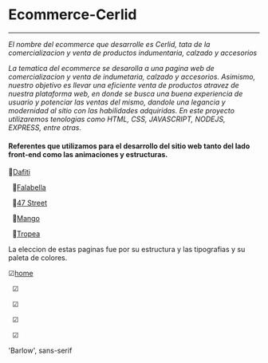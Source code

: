 # Ecommerce-Cerlid
---
*El nombre del ecommerce que desarrolle es Cerlid, tata de la comercializacion y venta de productos indumentaria, calzado y  accesorios*

*La tematica del ecommerce se desarolla a una pagina web de comercializacion y venta de indumetaria, calzado y accesorios. Asimismo, nuestro objetivo es llevar una eficiente venta de productos atravez de nuestra plataforma web, en donde se busca una buena experiencia de usuario y potenciar las ventas del mismo, dandole una legancia y modernidad al sitio con las habilidades adquiridas. En este proyecto utilizaremos tenologias como HTML, CSS, JAVASCRIPT, NODEJS, EXPRESS, entre otras.*

#### Referentes que utilizamos para el desarrollo del sitio web tanto del lado front-end como las animaciones y estructuras.

  🔗[Dafiti](https://www.dafiti.com.ar/)


  &nbsp;
🔗[Falabella](https://www.falabella.com.ar/)


  &nbsp;
🔗[47 Street](https://www.47street.com.ar/)


  &nbsp;
🔗[Mango](https://shop.mango.com/)


  &nbsp;
🔗[Tropea](https://tropea.com.ar/)

La eleccion de estas paginas fue por su estructura y las tipografias y su paleta de colores.

  ☑[home](wireframes/no-logueados-home.png/)


   &nbsp;
  ☑


   &nbsp;
  ☑


   &nbsp;
  ☑


   &nbsp;
  ☑

'Barlow', sans-serif
